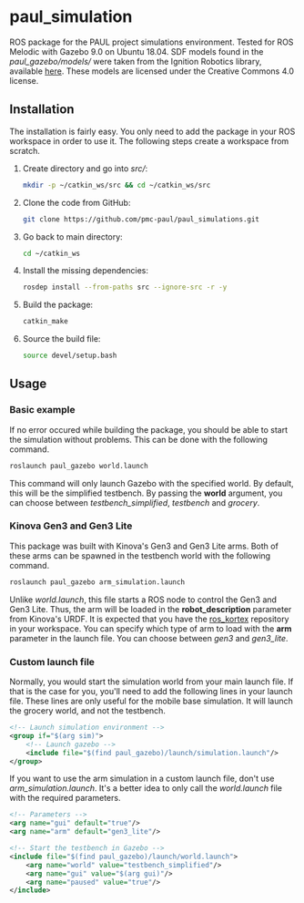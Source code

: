 # paul_simulation

ROS package for the PAUL project simulations environment. Tested for ROS Melodic with Gazebo 9.0 on Ubuntu 18.04. SDF models found in the *paul_gazebo/models/* were taken from the Ignition Robotics library, available [here](https://app.ignitionrobotics.org/dashboard). These models are licensed under the Creative Commons 4.0 license.

## Installation

The installation is fairly easy. You only need to add the package in your ROS workspace in order to use it. The following steps create a workspace from scratch.

1. Create directory and go into *src/*:

    ```bash
    mkdir -p ~/catkin_ws/src && cd ~/catkin_ws/src
    ```

1. Clone the code from GitHub:

    ```bash
    git clone https://github.com/pmc-paul/paul_simulations.git
    ```

1. Go back to main directory:

    ```bash
    cd ~/catkin_ws
    ```

1. Install the missing dependencies:

    ```bash
    rosdep install --from-paths src --ignore-src -r -y
    ```

1. Build the package:

    ```bash
    catkin_make
    ```

1. Source the build file:

    ```bash
    source devel/setup.bash
    ```

## Usage

### Basic example

If no error occured while building the package, you should be able to start the simulation without problems. This can be done with the following command.

```bash
roslaunch paul_gazebo world.launch
```

This command will only launch Gazebo with the specified world. By default, this will be the simplified testbench. By passing the **world** argument, you can choose between *testbench_simplified*, *testbench* and *grocery*. 

### Kinova Gen3 and Gen3 Lite

This package was built with Kinova's Gen3 and Gen3 Lite arms. Both of these arms can be spawned in the testbench world with the following command.

```bash
roslaunch paul_gazebo arm_simulation.launch
```

Unlike *world.launch*, this file starts a ROS node to control the Gen3 and Gen3 Lite. Thus, the arm will be loaded in the **robot_description** parameter from Kinova's URDF. It is expected that you have the [ros_kortex](https://github.com/Kinovarobotics/ros_kortex) repository in your workspace. You can specify which type of arm to load with the **arm** parameter in the launch file. You can choose between *gen3* and *gen3_lite*.

### Custom launch file

Normally, you would start the simulation world from your main launch file. If that is the case for you, you'll need to add the following lines in your launch file. These lines are only useful for the mobile base simulation. It will launch the grocery world, and not the testbench.

```xml
<!-- Launch simulation environment -->
<group if="$(arg sim)">
    <!-- Launch gazebo -->
    <include file="$(find paul_gazebo)/launch/simulation.launch"/>
</group>
```

If you want to use the arm simulation in a custom launch file, don't use *arm_simulation.launch*. It's a better idea to only call the *world.launch* file with the required parameters.

```xml
<!-- Parameters -->
<arg name="gui" default="true"/>
<arg name="arm" default="gen3_lite"/>

<!-- Start the testbench in Gazebo -->
<include file="$(find paul_gazebo)/launch/world.launch">
    <arg name="world" value="testbench_simplified"/>
    <arg name="gui" value="$(arg gui)"/>
    <arg name="paused" value="true"/>
</include> 
```
